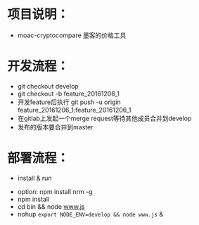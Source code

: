 # 项目说明：
* moac-cryptocompare 墨客的价格工具


# 开发流程：
* git checkout develop
* git checkout -b feature_20161206_1
* 开发feature后执行 git push -u origin feature_20161206_1:feature_20161206_1
* 在gitlab上发起一个merge request等待其他成员合并到develop
* 发布的版本要合并到master


# 部署流程：
* install & run
 - option: npm install nrm -g 
 - npm install
 - cd bin && node www.js
 - nohup `export NODE_ENV=develop && node www.js` &

